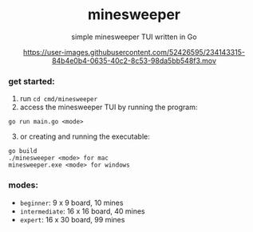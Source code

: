 <div align="center">

# minesweeper

simple minesweeper TUI written in Go


https://user-images.githubusercontent.com/52426595/234143315-84b4e0b4-0635-40c2-8c53-98da5bb548f3.mov


</div>

### get started:

1. run `cd cmd/minesweeper`
2. access the minesweeper TUI by running the program:

```
go run main.go <mode>
```

3. or creating and running the executable:

```
go build
./minesweeper <mode> for mac
minesweeper.exe <mode> for windows
```

### modes:

- `beginner`: 9 x 9 board, 10 mines
- `intermediate`: 16 x 16 board, 40 mines
- `expert`: 16 x 30 board, 99 mines
